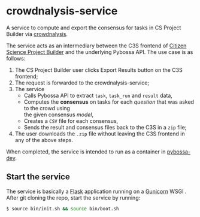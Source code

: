 # crowdnalysis-service
A service to compute and export the consensus for tasks in CS Project Builder via 
[crowdnalysis](https://github.com/Crowd4SDG/crowdnalysis).

The service acts as an intermediary between the C3S frontend of 
[Citizen Science Project Builder](https://lab.citizenscience.ch/) and the underlying Pybossa API. 
The use case is as follows:
1. The CS Project Builder user clicks Export Results button on the C3S frontend;
2. The request is forwarded to the crowdnalysis-service;
3. The service 
   - Calls Pybossa API to extract `task`, `task_run` and `result` data,
   - Computes the **consensus** on tasks for each *question* that was asked to the crowd using  
the given consensus *model*,
   - Creates a `CSV` file for each consensus,
   - Sends the result and consensus files back to the C3S in a `zip` file;
4. The user downloads the `.zip` file without leaving the C3S frontend in any of the above steps.

When completed, the service is intended to run as a container in 
[pybossa-dev](https://github.com/Crowd4SDG/pybossa-dev).

## Start the service
The service is basically a [Flask](https://flask.palletsprojects.com/) application running on a [Gunicorn](https://gunicorn.org/) WSGI . 
After git cloning the repo, start the service by running:

```bash
$ source bin/init.sh && source bin/boot.sh
```